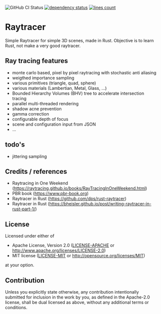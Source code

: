 ![GitHub CI Status](https://img.shields.io/github/actions/workflow/status/scott223/raytracer/rust.yml?style=flat-square&logo=github)
[![dependency status](https://deps.rs/repo/github/scott223/raytracer/status.svg)](https://deps.rs/repo/github/scott223/raytracer)
[![lines count](https://img.shields.io/endpoint?url=https://ghloc.vercel.app/api/scott223/raytracer/badge?filter=.rs$,.toml$)](https://ghloc.vercel.app/scott223/raytracer?filter=.rs$,.toml$)


# Raytracer
Simple Raytracer for simple 3D scenes, made in Rust. Objective is to learn Rust, not make a very good raytracer.

## Ray tracing features
- monte carlo based, pixel by pixel raytracing with stochastic anti aliasing
- weigthed importance sampling
- various primitives (triangle, quad, sphere)
- various materials (Lambertian, Metal, Glass, ...)
- Bounded Hierarchy Volumes (BHV) tree to accelerate intersection tracing
- parallel multi-threaded rendering
- shadow acne prevention
- gamma correction
- configurable depth of focus
- scene and configuration input from JSON
- ...

## todo's
- jittering sampling

## Credits / references
- Raytracing in One Weekend (https://raytracing.github.io/books/RayTracingInOneWeekend.html)
- PBR book (https://www.pbr-book.org)
- Raytracer in Rust (https://github.com/dps/rust-raytracer)
- Raytracer in Rust (https://bheisler.github.io/post/writing-raytracer-in-rust-part-1/)

## License

Licensed under either of

 * Apache License, Version 2.0
   ([LICENSE-APACHE](LICENSE-APACHE) or http://www.apache.org/licenses/LICENSE-2.0)
 * MIT license
   ([LICENSE-MIT](LICENSE-MIT) or http://opensource.org/licenses/MIT)

at your option.

## Contribution

Unless you explicitly state otherwise, any contribution intentionally submitted
for inclusion in the work by you, as defined in the Apache-2.0 license, shall be
dual licensed as above, without any additional terms or conditions.
